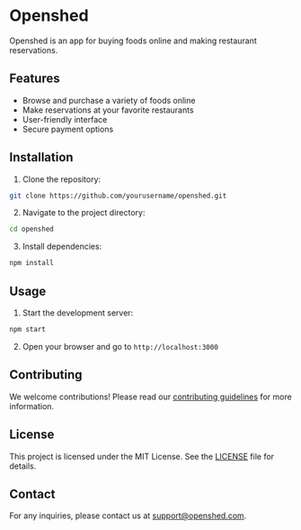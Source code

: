 # Openshed

Openshed is an app for buying foods online and making restaurant reservations.

## Features

- Browse and purchase a variety of foods online
- Make reservations at your favorite restaurants
- User-friendly interface
- Secure payment options

## Installation

1. Clone the repository:
  ```bash
  git clone https://github.com/yourusername/openshed.git
  ```
2. Navigate to the project directory:
  ```bash
  cd openshed
  ```
3. Install dependencies:
  ```bash
  npm install
  ```

## Usage

1. Start the development server:
  ```bash
  npm start
  ```
2. Open your browser and go to `http://localhost:3000`

## Contributing

We welcome contributions! Please read our [contributing guidelines](CONTRIBUTING.md) for more information.

## License

This project is licensed under the MIT License. See the [LICENSE](LICENSE) file for details.

## Contact

For any inquiries, please contact us at support@openshed.com.
